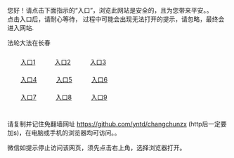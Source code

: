 您好！请点击下面指示的“入口”，浏览此网站是安全的，且为您带来平安。。 <br/>
点击入口后，请耐心等待， 过程中可能会出现无法打开的提示，请忽略，最终会进入网站. </br>

法轮大法在长春<br/>
<div style="padding:10px"><a style="margin:20px" target="_blank" href="https://d3ovz5rjzo8gd1.cloudfront.net/2Qpsp?tlwgsq" id="ccLink1" rel="nofollow">入口1</a> <a target="_blank" style="margin:20px" href="https://d3m95nde48o1fk.cloudfront.net/2Qpsp?lkioohsq" id="ccLink2" rel="nofollow">入口2</a> <a style="margin:20px" target="_blank" href="https://d2iwksx13di0k3.cloudfront.net/2Qpsp?qpaqzks" id="ccLink3" rel="nofollow">入口3</a></div>

<div style="padding:10px" ><a style="margin:20px" target="_blank" href="https://d3ovz5rjzo8gd1.cloudfront.net/2Qpsp?tlwgsq" id="ccLink4" rel="nofollow">入口4</a> <a style="margin:20px" href="https://d3m95nde48o1fk.cloudfront.net/2Qpsp?lkioohsq" target="_blank" id="ccLink5" rel="nofollow">入口5</a> <a style="margin:20px" href="https://d2iwksx13di0k3.cloudfront.net/2Qpsp?qpaqzks" target="_blank" id="ccLink6" rel="nofollow">入口6</a></div>

<div style="padding:10px"><a style="margin:20px" target="_blank" href="https://d3ovz5rjzo8gd1.cloudfront.net/2Qpsp?tlwgsq" id="ccLink7" rel="nofollow">入口7</a> <a style="margin:20px" href="https://d3m95nde48o1fk.cloudfront.net/2Qpsp?lkioohsq" target="_blank" id="ccLink8" rel="nofollow">入口8</a> <a style="margin:20px" target="_blank" href="https://d2iwksx13di0k3.cloudfront.net/2Qpsp?qpaqzks" id="ccLink9" rel="nofollow">入口9</a></div>

<br/>



请复制并记住免翻墙网址 https://github.com/yntd/changchunzx (http后一定要加s)，在电脑或手机的浏览器均可访问。。<br/>

微信如提示停止访问该网页，须先点击右上角，选择浏览器打开。
